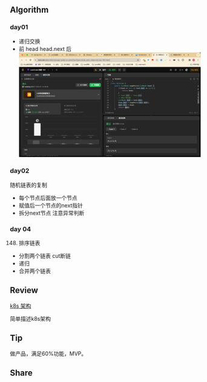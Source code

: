 ## Algorithm
### day01
* 递归交换
* 前 head head.next 后
![算法](../../images/temp/sisyphus-2024-01-19-lc.png)

### day02

随机链表的复制
* 每个节点后面放一个节点
* 赋值后一个节点的next指针
* 拆分next节点
注意异常判断

### day 04
148. 排序链表
* 分割两个链表 cut断链
* 递归
* 合并两个链表

## Review

[k8s 架构](https://awstip.com/kubernetes-architecture-43d909850cbd)

简单描述k8s架构

## Tip

做产品，满足60%功能，MVP。

## Share
